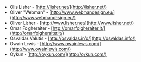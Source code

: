  * Olis Lisher - [http://lisher.net/](http://lisher.net/)
 * Oliver "Webman" - [http://www.webmandesign.eu/](http://www.webmandesign.eu/)
 * Oliver Lisher - [http://www.lisher.net/](http://www.lisher.net/)
 * Omar Folgheraiter - [http://omarfolgheraiter.it/](http://omarfolgheraiter.it/)
 * Osvaldas Valutis - [http://osvaldas.info/](http://osvaldas.info/)
 * Owain Lewis - [http://www.owainlewis.com/](http://www.owainlewis.com/)
 * Oykun - [http://oykun.com/](http://oykun.com/)